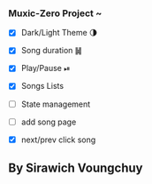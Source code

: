 ### Muxic-Zero Project ~

- [x] Dark/Light Theme 🌗
- [x] Song duration ䷟
- [x] Play/Pause ⏯
- [x] Songs Lists
- [ ] State management 
- [ ] add song page
- [x] next/prev click song


## By Sirawich Voungchuy